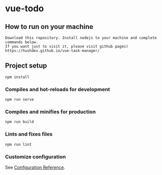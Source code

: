 # vue-todo

## How to run on your machine
```
Download this repository. Install nodejs to your machine and complete commands below. 
If you want just to visit it, please visit github pages) 
https://hushdev.github.io/vue-task-manager/
```

## Project setup
```
npm install
```

### Compiles and hot-reloads for development
```
npm run serve
```

### Compiles and minifies for production
```
npm run build
```

### Lints and fixes files
```
npm run lint
```

### Customize configuration
See [Configuration Reference](https://cli.vuejs.org/config/).

